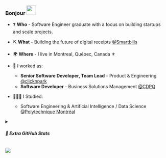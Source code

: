 ### Bonjour <img src = "https://raw.githubusercontent.com/MartinHeinz/MartinHeinz/master/wave.gif" width = 30px>

- ❓  **Who** - Software Engineer graduate with a focus on building startups and scale projects.
- ⛏️ **What** - Building the future of digital receipts [@Smartbills](https://github.com/smartbills) 
- 🌍 **Where** - I live in Montreal, Québec, Canada ⚜️

- 💼 I worked as:
  - **Senior Software Developer, Team Lead** - Product & Engineering  [@clicknpark](https://github.com/EspaceParkQC)
  - **Software Developer** - Business Solutions Management [@CDPQ](https://cdpq.com)
- 👨🏽‍🎓 I Studied:
  - Software Engineering & Artificial Intelligence / Data Science [@Polytechnique Montréal](https://www.polymtl.ca/)

<details>
<summary><h5>🎨 Extra GitHub Stats</h5></summary>
<br>
<img src=https://github-readme-stats.vercel.app/api?username=sebastienlabine&show_icons=true&count_private=true>
</details>

![](https://komarev.com/ghpvc/?username=sebastienlabine)
